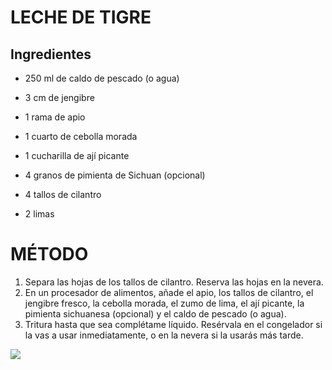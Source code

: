 # LECHE DE TIGRE
## Ingredientes
- 250 ml de caldo de pescado (o agua) 
- 3 cm de jengibre 

- 1 rama de apio 

- 1 cuarto de cebolla morada 

- 1 cucharilla de ají picante 

- 4 granos de pimienta de Sichuan (opcional) 

- 4 tallos de cilantro 

- 2 limas
# MÉTODO
1. Separa las hojas de los tallos de cilantro. Reserva las hojas en la nevera.
2. En un procesador de alimentos, añade el apio, los tallos de cilantro, el jengibre fresco, la cebolla morada, el zumo de lima, el ají picante, la pimienta sichuanesa (opcional) y el caldo de pescado (o agua). 
3. Tritura hasta que sea complétame líquido. Resérvala en el congelador si la vas a usar inmediatamente, o en la nevera si la usarás más tarde. 
<img src="https://www.apega.pe/wp-content/uploads/2025/05/receta-de-leche-de-tigre-800x445.jpg.webp">
